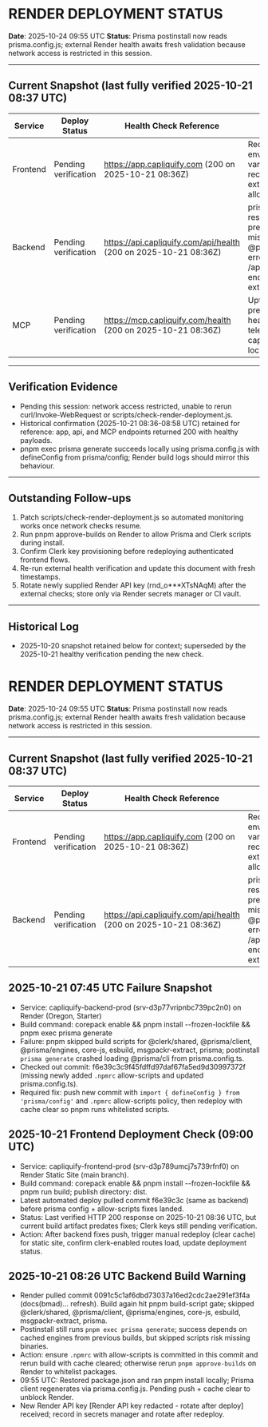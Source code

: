 # RENDER DEPLOYMENT STATUS

**Date**: 2025-10-24 09:55 UTC
**Status**: Prisma postinstall now reads prisma.config.js; external Render health awaits fresh validation because network access is restricted in this session.

---

## Current Snapshot (last fully verified 2025-10-21 08:37 UTC)

| Service  | Deploy Status        | Health Check Reference             | Notes |
|----------|----------------------|------------------------------------|-------|
| Frontend | Pending verification | https://app.capliquify.com (200 on 2025-10-21 08:36Z) | Requires Clerk environment variables; recheck once external access allowed. |
| Backend  | Pending verification | https://api.capliquify.com/api/health (200 on 2025-10-21 08:36Z) | prisma.config.js resolves previous missing @prisma/cli error; rerun the /api/health endpoint externally. |
| MCP      | Pending verification | https://mcp.capliquify.com/health (200 on 2025-10-21 08:36Z) | Uptime previously healthy; no new telemetry captured locally. |

---

## Verification Evidence

- Pending this session: network access restricted, unable to rerun curl/Invoke-WebRequest or scripts/check-render-deployment.js.
- Historical confirmation (2025-10-21 08:36-08:58 UTC) retained for reference: app, api, and MCP endpoints returned 200 with healthy payloads.
- pnpm exec prisma generate succeeds locally using prisma.config.js with defineConfig from prisma/config; Render build logs should mirror this behaviour.

---

## Outstanding Follow-ups

1. Patch scripts/check-render-deployment.js so automated monitoring works once network checks resume.
2. Run pnpm approve-builds on Render to allow Prisma and Clerk scripts during install.
3. Confirm Clerk key provisioning before redeploying authenticated frontend flows.
4. Re-run external health verification and update this document with fresh timestamps.
5. Rotate newly supplied Render API key (rnd_o***XTsNAqM) after the external checks; store only via Render secrets manager or CI vault.

---

## Historical Log

- 2025-10-20 snapshot retained below for context; superseded by the 2025-10-21 healthy verification pending the new check.










































# RENDER DEPLOYMENT STATUS

**Date**: 2025-10-24 09:55 UTC
**Status**: Prisma postinstall now reads prisma.config.js; external Render health awaits fresh validation because network access is restricted in this session.

---

## Current Snapshot (last fully verified 2025-10-21 08:37 UTC)

| Service  | Deploy Status        | Health Check Reference             | Notes |
|----------|----------------------|------------------------------------|-------|
| Frontend | Pending verification | https://app.capliquify.com (200 on 2025-10-21 08:36Z) | Requires Clerk environment variables; recheck once external access allowed. |
| Backend  | Pending verification | https://api.capliquify.com/api/health (200 on 2025-10-21 08:36Z) | prisma.config.js resolves previous missing @prisma/cli error; rerun the /api/health endpoint externally. |
## 2025-10-21 07:45 UTC Failure Snapshot
- Service: capliquify-backend-prod (srv-d3p77vripnbc739pc2n0) on Render (Oregon, Starter)
- Build command: corepack enable && pnpm install --frozen-lockfile && pnpm exec prisma generate
- Failure: pnpm skipped build scripts for @clerk/shared, @prisma/client, @prisma/engines, core-js, esbuild, msgpackr-extract, prisma; postinstall `prisma generate` crashed loading @prisma/cli from prisma.config.ts.
- Checked out commit: f6e39c3c9f45fdffd97daf67fa5ed9d30997372f (missing newly added `.npmrc` allow-scripts and updated prisma.config.ts).
- Required fix: push new commit with `import { defineConfig } from 'prisma/config'` and `.npmrc` allow-scripts policy, then redeploy with cache clear so pnpm runs whitelisted scripts.
## 2025-10-21 Frontend Deployment Check (09:00 UTC)
- Service: capliquify-frontend-prod (srv-d3p789umcj7s739rfnf0) on Render Static Site (main branch).
- Build command: corepack enable && pnpm install --frozen-lockfile && pnpm run build; publish directory: dist.
- Latest automated deploy pulled commit f6e39c3c (same as backend) before prisma config + allow-scripts fixes landed.
- Status: Last verified HTTP 200 response on 2025-10-21 08:36 UTC, but current build artifact predates fixes; Clerk keys still pending verification.
- Action: After backend fixes push, trigger manual redeploy (clear cache) for static site, confirm clerk-enabled routes load, update deployment status.
## 2025-10-21 08:26 UTC Backend Build Warning
- Render pulled commit 0091c5c1af6dbd73037a16ed2cdc2ae291ef3f4a (docs(bmad)… refresh). Build again hit pnpm build-script gate; skipped @clerk/shared, @prisma/client, @prisma/engines, core-js, esbuild, msgpackr-extract, prisma.
- Postinstall still runs `pnpm exec prisma generate`; success depends on cached engines from previous builds, but skipped scripts risk missing binaries.
- Action: ensure `.npmrc` with allow-scripts is committed in this commit and rerun build with cache cleared; otherwise rerun `pnpm approve-builds` on Render to whitelist packages.
- 09:55 UTC: Restored package.json and ran pnpm install locally; Prisma client regenerates via prisma.config.js. Pending push + cache clear to unblock Render.
- New Render API key [Render API key redacted - rotate after deploy] received; record in secrets manager and rotate after redeploy.
